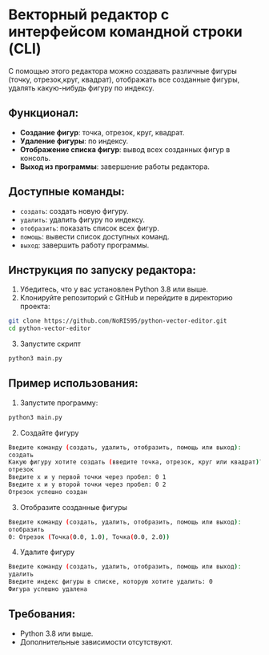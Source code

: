 # Векторный редактор с интерфейсом командной строки (CLI)
С помощью этого редактора можно создавать различные фигуры (точку, отрезок,круг, квадрат), отображать все созданные фигуры, удалять какую-нибудь фигуру по индексу.

## Функционал:
- **Создание фигур**: точка, отрезок, круг, квадрат.
- **Удаление фигуры**: по индексу.
- **Отображение списка фигур**: вывод всех созданных фигур в консоль.
- **Выход из программы**: завершение работы редактора.

## Доступные команды:
- `создать`: создать новую фигуру.
- `удалить`: удалить фигуру по индексу.
- `отобразить`: показать список всех фигур.
- `помощь`: вывести список доступных команд.
- `выход`: завершить работу программы.

## Инструкция по запуску редактора:
1. Убедитесь, что у вас установлен Python 3.8 или выше.
2. Клонируйте репозиторий с GitHub и перейдите в директорию проекта:
```bash
git clone https://github.com/NoRIS95/python-vector-editor.git
cd python-vector-editor
```
3. Запустите скрипт
```bash
python3 main.py
```

## Пример использования:
1. Запустите программу:
```bash
python3 main.py
```
2. Создайте фигуру
```bash
Введите команду (создать, удалить, отобразить, помощь или выход):
создать
Какую фигуру хотите создать (введите точка, отрезок, круг или квадрат)?
отрезок
Введите x и y первой точки через пробел: 0 1  
Введите x и y второй точки через пробел: 0 2
Отрезок успешно создан
```
3. Отобразите созданные фигуры
```bash
Введите команду (создать, удалить, отобразить, помощь или выход):
отобразить
0: Отрезок (Точка(0.0, 1.0), Точка(0.0, 2.0))
```
4. Удалите фигуру
```bash
Введите команду (создать, удалить, отобразить, помощь или выход):
удалить
Введите индекс фигуры в списке, которую хотите удалить: 0
Фигура успешно удалена
```

## Требования:
- Python 3.8 или выше.
- Дополнительные зависимости отсутствуют.